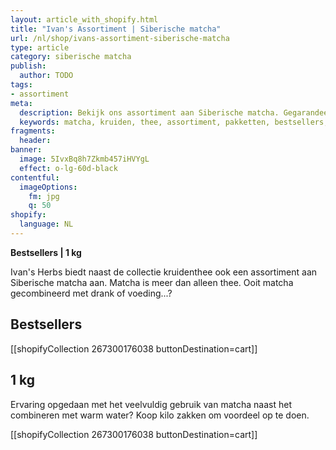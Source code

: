 ```yaml
---
layout: article_with_shopify.html
title: "Ivan's Assortiment | Siberische matcha"
url: /nl/shop/ivans-assortiment-siberische-matcha
type: article
category: siberische matcha
publish:
  author: TODO
tags:
- assortiment
meta:
  description: Bekijk ons assortiment aan Siberische matcha. Gegarandeerd de hoogste kwaliteit. Benieuwd naar onze matcha kilozakken?
  keywords: matcha, kruiden, thee, assortiment, pakketten, bestsellers, drank, voeding, collectie, kruidenthee, water, bestsellers, 1 kg
fragments:
  header:
banner:
  image: 5IvxBq8h7Zkmb457iHVYgL
  effect: o-lg-60d-black
contentful:
  imageOptions:
    fm: jpg
    q: 50
shopify:
  language: NL
---
```

**Bestsellers | 1 kg**

Ivan's Herbs biedt naast de collectie kruidenthee ook een assortiment aan Siberische matcha aan. Matcha is meer dan alleen thee. Ooit matcha gecombineerd met drank of voeding...?

## Bestsellers

[[shopifyCollection 267300176038 buttonDestination=cart]]

## 1 kg

Ervaring opgedaan met het veelvuldig gebruik van matcha naast het combineren met warm water? Koop kilo zakken om voordeel op te doen.

[[shopifyCollection 267300176038 buttonDestination=cart]]
